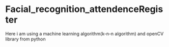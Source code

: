 # Facial_recognition_attendenceRegister
Here i am using a machine learning algorithm(k-n-n algorithm) and openCV library from python
